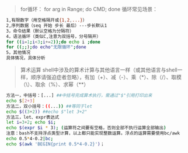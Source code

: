 
> for循环： for arg in Range; do CMD; done
循环常见场景：
```bash
1,有限数字（用空格隔开或{1,2,...}）
2,序列数据（seq 开始 步长 最后）---步长默认1
3，命令结果（默认空格为分隔符）
4，语法循环（类似C,注意为双括号，分号隔开）
for ((i=1;i<3;i+=2));do echo i ;done
for ((;;);do echo"无限循环";done
5，其他情况
具体情况，具体分析
```

> 算术运算
shell中涉及的算术计算与其他语言一样（或其他语言与shell一样，顺序请强迫症者忽略），有加（+）、减（-）、乘（*）、除（/）、取模（\）、取余（%）、求幂（**）
```bash
方法一，中括号：[...] ##中括号完成算术执行，需通过"$"引用打印出来
echo $[2+3]
方法二，双小括号：((...)) ##等同于let
echo $((3+2)) ##echo $"let 3+2"
方法三，let、expr表达式
let i=3+2; echo $i;
echo $(expr $i * 3); (运算符之间要有空格，否则全部不执行运算全部输出)
注意：bash不支持浮点类型计算，以上都只能实现整数运算。浮点的运算需要使用bc/awk
echo 0.5*4-0.2|bc;
echo $(awk 'BEGIN{print 0.5*4-0.2}')；
```


